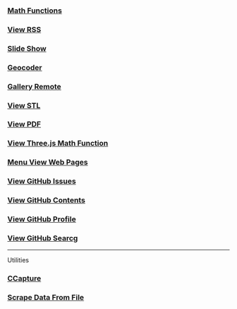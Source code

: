 

### [Math Functions]( #threejs-math-functions.html )


### [View RSS]( #view-rss.html )


### [Slide Show]( #slide-show.html )


### [Geocoder]( #menu-geocoder.md )


### [Gallery Remote]( #view-gallery-remote.html )


### [View STL]( #menu-view-stl.md )


### [View PDF]( #view-pdf.html )


### [View Three.js Math Function]( #threejs-math-functions.html )


### [Menu View Web Pages]( #menu-view-web-pages.md )


### [View GitHub Issues]( #view-github-issues.html )


### [View GitHub Contents]( #menu-view-github-contents.md )


### [View GitHub Profile]( #menu-view-github-profile.md )


### [View GitHub Searcg]( #menu-view-github-search.md )

***

Utilities

### [CCapture]( #../utilities/ccapture/ccapture-iframe-r1.html )


### [Scrape Data From File]( #../utilities/scrape-data-from-file/scrape-data-from-file-r1.html )
